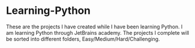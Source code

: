 # Learning-Python
These are the projects I have created while I have been learning Python.
I am learning Python through JetBrains academy.
The projects I complete will be sorted into different folders, Easy/Medium/Hard/Challenging.
